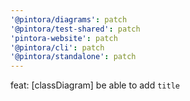 ```yaml
---
'@pintora/diagrams': patch
'@pintora/test-shared': patch
'pintora-website': patch
'@pintora/cli': patch
'@pintora/standalone': patch
---
```


feat: [classDiagram] be able to add `title`
